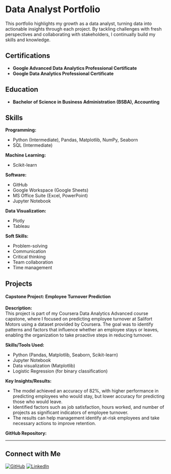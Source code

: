 # Data Analyst Portfolio
This portfolio highlights my growth as a data analyst, turning data into actionable insights through each project. By tackling challenges with fresh perspectives and collaborating with stakeholders, I continually build my skills and knowledge.

## Certifications
- **Google Advanced Data Analytics Professional Certificate**
- **Google Data Analytics Professional Certificate**

## Education
- **Bachelor of Science in Business Administration (BSBA), Accounting**

## **Skills**

**Programming:**
- Python (Intermediate), Pandas, Matplotlib, NumPy, Seaborn
- SQL (Intermediate)

**Machine Learning:**
- Scikit-learn

**Software:**
- GitHub
- Google Workspace (Google Sheets)
- MS Office Suite (Excel, PowerPoint)
- Jupyter Notebook

**Data Visualization:**
- Plotly
- Tableau

**Soft Skills:**
- Problem-solving
- Communication
- Critical thinking
- Team collaboration
- Time management

## Projects

#### **Capstone Project: Employee Turnover Prediction**
**Description:**  
This project is part of my Coursera Data Analytics Advanced course capstone, where I focused on predicting employee turnover at Salifort Motors using a dataset provided by Coursera. The goal was to identify patterns and factors that influence whether an employee stays or leaves, enabling the organization to take proactive steps in reducing turnover.

**Skills/Tools Used:**
- Python (Pandas, Matplotlib, Seaborn, Scikit-learn)
- Jupyter Notebook
- Data visualization (Matplotlib)
- Logistic Regression (for binary classification)

**Key Insights/Results:**
- The model achieved an accuracy of 82%, with higher performance in predicting employees who would stay, but lower accuracy for predicting those who would leave.
- Identified factors such as job satisfaction, hours worked, and number of projects as significant indicators of employee turnover.
- The results can help management identify at-risk employees and take necessary actions to improve retention.

**GitHub Repository:**  

---
## Connect with Me
[![GitHub](https://img.shields.io/badge/GitHub-%23000000?style=for-the-badge&logo=github&logoColor=white)](https://github.com/JLeData)
[![LinkedIn](https://img.shields.io/badge/LinkedIn-%230A66C2?style=for-the-badge&logo=linkedin&logoColor=white)](https://www.linkedin.com/in/jle21/)

